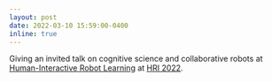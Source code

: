 ```yaml
---
layout: post
date: 2022-03-10 15:59:00-0400
inline: true
---
```

Giving an invited talk on cognitive science and collaborative robots at [Human-Interactive Robot Learning](https://sites.google.com/utexas.edu/hirl/home?authuser=0) at [HRI 2022](https://humanrobotinteraction.org/2022/).
